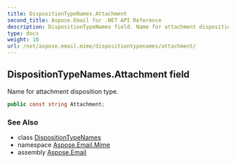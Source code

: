 ```yaml
---
title: DispositionTypeNames.Attachment
second_title: Aspose.Email for .NET API Reference
description: DispositionTypeNames field. Name for attachment disposition type
type: docs
weight: 10
url: /net/aspose.email.mime/dispositiontypenames/attachment/
---
```

## DispositionTypeNames.Attachment field

Name for attachment disposition type.

```csharp
public const string Attachment;
```

### See Also

* class [DispositionTypeNames](../)
* namespace [Aspose.Email.Mime](../../dispositiontypenames/)
* assembly [Aspose.Email](../../../)



